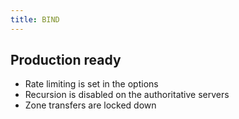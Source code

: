 ```yaml
---
title: BIND
---
```


## Production ready

* Rate limiting is set in the options
* Recursion is disabled on the authoritative servers
* Zone transfers are locked down
